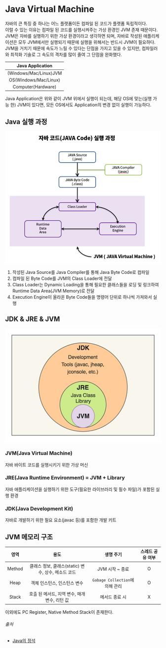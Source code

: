 # Java Virtual Machine

자바의 큰 특징 중 하나는 어느 플랫폼이든 컴파일 된 코드가 플랫폼 독립적이다.  
이럴 수 있는 이유는 컴파일 된 코드를 실행시켜주는 가상 환경인 JVM 존재 때문이다. JVM은 자바를 실행하기 위한 가상 환경이라고 생각하면 되며, 자바로 작성된 애플리케이션은 모두 JVM에서만 실행되기 때문에
실행을 위해서는 반드시 JVM이 필요하다.  
JVM을 거치기 때문에 속도가 느릴 수 있다는 단점을 가지고 있을 수 있지만, 컴파일러와 최적화 기술로 그 속도의 격차를 많이 줄여 그 단점을 완화했다.

|    Java Application    |
|:----------------------:|
| (Windows/Mac/Linux)JVM |
| OS(Windows/Mac/Linux)  |
|   Computer(Hardware)   |

Java Application은 위와 같이 JVM 위에서 실행이 되는데, 해당 OS에 맞는(실행 가능 한) JVM이 있다면, 모든 OS에서도 Application의 변경 없이 실행이 가능하다.

## Java 실행 과정

![img.png](../image/java_excution_process.png)

1. 작성된 Java Source를 Java Compiler를 통해 Java Byte Code로 컴파일
2. 컴파일 된 Byte Code를 JVM의 Class Loader에 전달
3. Class Loader는 Dynamic Loading을 통해 필요한 클래스들을 로딩 및 링크하여 Runtime Data Area(JVM Memory)로 전달
4. Execution Engine이 올라온 Byte Code들을 명령어 단위로 하나씩 가져와서 실행

## JDK & JRE & JVM

![img.png](../image/java_jdk_diagram.png)

### JVM(Java Virtual Machine)

자바 바이트 코드를 실행시키기 위한 가상 머신

### JRE(Java Runtime Environment) = JVM + Library

자바 애플리케이션을 실행하기 위한 도구(필요한 라이브러리 및 필수 파일)가 포함된 실행 환경

### JDK(Java Development Kit)

자바로 개발하기 위한 필요 요소(javac 등)를 포함한 개발 키트

## JVM 메모리 구조

|         영역          |                 용도                  |           생명 주기            | 스레드 공유 여부 |
|:-------------------:|:-----------------------------------:|:--------------------------:|:---------:|
|       Method        | 클래스 정보, 클래스(static) 변수, 상수, 메소드 코드  |        JVM 시작 ~ 종료         |     O     |
|        Heap         |          객체 인스턴스, 인스턴스 변수           | `Gabage Collection`에 의해 관리 |     O     |
|        Stack        |    호출 된 메서드, 지역 변수, 매개 변수, 리턴 값     |          메서드 종료 시          |     X     |

이외에도 PC Register, Native Method Stack이 존재한다.


###### 출처

- [Java의 정석](https://www.aladin.co.kr/shop/wproduct.aspx?ItemId=76083001)